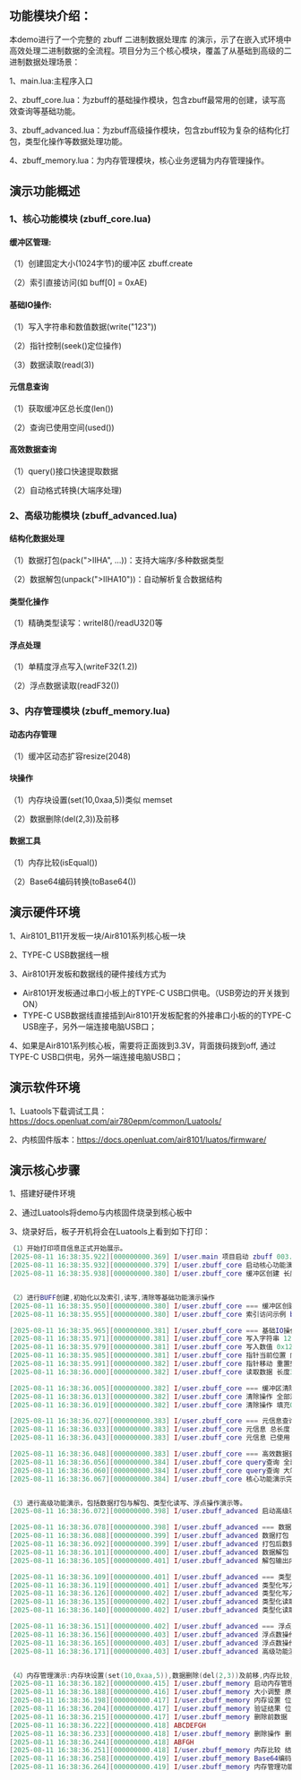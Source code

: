 ## **功能模块介绍：**

本demo进行了一个完整的 zbuff 二进制数据处理库 的演示，示了在嵌入式环境中高效处理二进制数据的全流程。项目分为三个核心模块，覆盖了从基础到高级的二进制数据处理场景：

1、main.lua:主程序入口

2、zbuff_core.lua：为zbuff的基础操作模块，包含zbuff最常用的创建，读写高效查询等基础功能。

3、zbuff_advanced.lua：为zbuff高级操作模块，包含zbuff较为复杂的结构化打包，类型化操作等数据处理功能。

4、zbuff_memory.lua：为内存管理模块，核心业务逻辑为内存管理操作。

## 演示功能概述

### 1、核心功能模块 (zbuff_core.lua)

#### 缓冲区管理:

（1）创建固定大小(1024字节)的缓冲区 zbuff.create

（2）索引直接访问(如 buff[0] = 0xAE)

#### 基础IO操作:

（1）写入字符串和数值数据(write("123"))

（2）指针控制(seek()定位操作)

（3）数据读取(read(3))

#### 元信息查询

（1）获取缓冲区总长度(len())

（2）查询已使用空间(used())

#### 高效数据查询

（1）query()接口快速提取数据

（2）自动格式转换(大端序处理)

### 2、高级功能模块 (zbuff_advanced.lua)

#### 结构化数据处理

（1）数据打包(pack(">IIHA", ...))：支持大端序/多种数据类型

（2）数据解包(unpack(">IIHA10"))：自动解析复合数据结构

#### 类型化操作

（1）精确类型读写：writeI8()/readU32()等

#### 浮点处理

（1）单精度浮点写入(writeF32(1.2))

（2）浮点数据读取(readF32())

### 3、内存管理模块 (zbuff_memory.lua)

#### 动态内存管理

（1）缓冲区动态扩容resize(2048)

#### 块操作

（1）内存块设置(set(10,0xaa,5))类似 memset

（2）数据删除(del(2,3))及前移

#### 数据工具

（1）内存比较(isEqual())

（2）Base64编码转换(toBase64())

## **演示硬件环境**

1、Air8101_B11开发板一块/Air8101系列核心板一块

2、TYPE-C USB数据线一根

3、Air8101开发板和数据线的硬件接线方式为

- Air8101开发板通过串口小板上的TYPE-C USB口供电。（USB旁边的开关拨到ON）
- TYPE-C USB数据线直接插到Air8101开发板配套的外接串口小板的的TYPE-C USB座子，另外一端连接电脑USB口；

4、如果是Air8101系列核心板，需要将正面拨到3.3V，背面拨码拨到off, 通过TYPE-C USB口供电，另外一端连接电脑USB口；

## **演示软件环境**

1、Luatools下载调试工具： https://docs.openluat.com/air780epm/common/Luatools/

2、内核固件版本：https://docs.openluat.com/air8101/luatos/firmware/

## **演示核心步骤**

1、搭建好硬件环境

2、通过Luatools将demo与内核固件烧录到核心板中

3、烧录好后，板子开机将会在Luatools上看到如下打印：

```Lua
（1）开始打印项目信息正式开始展示。
[2025-08-11 16:38:35.922][000000000.369] I/user.main 项目启动 zbuff 003.000.000
[2025-08-11 16:38:35.932][000000000.379] I/user.zbuff_core 启动核心功能演示
[2025-08-11 16:38:35.938][000000000.380] I/user.zbuff_core 缓冲区创建 长度: 1024


（2）进行BUFF创建,初始化以及索引,读写,清除等基础功能演示操作
[2025-08-11 16:38:35.950][000000000.380] I/user.zbuff_core === 缓冲区创建与初始化演示 ===
[2025-08-11 16:38:35.955][000000000.380] I/user.zbuff_core 索引访问示例 buff[0] = 174

[2025-08-11 16:38:35.965][000000000.381] I/user.zbuff_core === 基础IO操作演示 ===
[2025-08-11 16:38:35.971][000000000.381] I/user.zbuff_core 写入字符串 123
[2025-08-11 16:38:35.979][000000000.381] I/user.zbuff_core 写入数值 0x12, 0x13, 0x13, 0x33
[2025-08-11 16:38:35.985][000000000.381] I/user.zbuff_core 指针当前位置 向后移动5字节 当前位置: 12
[2025-08-11 16:38:35.991][000000000.382] I/user.zbuff_core 指针移动 重置到开头
[2025-08-11 16:38:36.000][000000000.382] I/user.zbuff_core 读取数据 长度3: 123

[2025-08-11 16:38:36.005][000000000.382] I/user.zbuff_core === 缓冲区清除操作 ===
[2025-08-11 16:38:36.013][000000000.382] I/user.zbuff_core 清除操作 全部清零
[2025-08-11 16:38:36.019][000000000.382] I/user.zbuff_core 清除操作 填充0xA5

[2025-08-11 16:38:36.027][000000000.383] I/user.zbuff_core === 元信息查询 ===
[2025-08-11 16:38:36.033][000000000.383] I/user.zbuff_core 元信息 总长度: 1024
[2025-08-11 16:38:36.043][000000000.383] I/user.zbuff_core 元信息 已使用: 3

[2025-08-11 16:38:36.048][000000000.383] I/user.zbuff_core === 高效数据查询 ===
[2025-08-11 16:38:36.056][000000000.384] I/user.zbuff_core query查询 全部数据: 123456789ABC 12
[2025-08-11 16:38:36.060][000000000.384] I/user.zbuff_core query查询 大端序格式: 305419896
[2025-08-11 16:38:36.067][000000000.384] I/user.zbuff_core 核心功能演示完成


（3）进行高级功能演示，包括数据打包与解包、类型化读写、浮点操作演示等。
[2025-08-11 16:38:36.072][000000000.398] I/user.zbuff_advanced 启动高级功能演示

[2025-08-11 16:38:36.078][000000000.398] I/user.zbuff_advanced === 数据打包与解包演示 ===
[2025-08-11 16:38:36.088][000000000.399] I/user.zbuff_advanced 数据打包 格式: >IIHA 值: 0x1234, 0x4567, 0x12, 'abcdefg'
[2025-08-11 16:38:36.092][000000000.399] I/user.zbuff_advanced 打包后数据 0000123400004567001261626364656667 34
[2025-08-11 16:38:36.101][000000000.400] I/user.zbuff_advanced 数据解包 数量: 20 值: 4660 17767 18 abcdefg
[2025-08-11 16:38:36.105][000000000.401] I/user.zbuff_advanced 解包输出内容 cnt: 20 a(32位): 0x1234 b(32位): 0x4567 c(16位): 0x12 s(字符串): abcdefg

[2025-08-11 16:38:36.109][000000000.401] I/user.zbuff_advanced === 类型化读写演示 ===
[2025-08-11 16:38:36.119][000000000.401] I/user.zbuff_advanced 类型化写入 I8: 10
[2025-08-11 16:38:36.126][000000000.402] I/user.zbuff_advanced 类型化写入 U32: 1024
[2025-08-11 16:38:36.135][000000000.402] I/user.zbuff_advanced 类型化读取 I8: 10
[2025-08-11 16:38:36.140][000000000.402] I/user.zbuff_advanced 类型化读取 U32: 1024

[2025-08-11 16:38:36.151][000000000.402] I/user.zbuff_advanced === 浮点数操作演示 ===
[2025-08-11 16:38:36.156][000000000.403] I/user.zbuff_advanced 浮点数操作 写入F32: 1.200000
[2025-08-11 16:38:36.165][000000000.403] I/user.zbuff_advanced 浮点数操作 读取F32: 1.200000
[2025-08-11 16:38:36.171][000000000.403] I/user.zbuff_advanced 高级功能演示完成


（4）内存管理演示:内存块设置(set(10,0xaa,5)),数据删除(del(2,3))及前移,内存比较,Base64编码转换等
[2025-08-11 16:38:36.182][000000000.415] I/user.zbuff_memory 启动内存管理功能演示
[2025-08-11 16:38:36.188][000000000.416] I/user.zbuff_memory 大小调整 原始大小: 1024 新大小: 2048
[2025-08-11 16:38:36.198][000000000.417] I/user.zbuff_memory 内存设置 位置10-14设置为0xaa
[2025-08-11 16:38:36.204][000000000.417] I/user.zbuff_memory 验证结果 位置10: 170 应为0xaa
[2025-08-11 16:38:36.215][000000000.417] I/user.zbuff_memory 删除前数据 
[2025-08-11 16:38:36.222][000000000.418] ABCDEFGH
[2025-08-11 16:38:36.233][000000000.418] I/user.zbuff_memory 删除操作 删除位置2-4 结果: 
[2025-08-11 16:38:36.244][000000000.418] ABFGH
[2025-08-11 16:38:36.251][000000000.418] I/user.zbuff_memory 内存比较 结果: false 差异位置: 0
[2025-08-11 16:38:36.258][000000000.419] I/user.zbuff_memory Base64编码 长度: 8 结果: QUJGR0g=
[2025-08-11 16:38:36.264][000000000.419] I/user.zbuff_memory 内存管理功能演示完成
```

